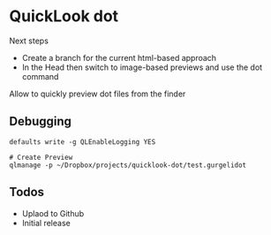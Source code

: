 QuickLook dot
=============

Next steps

- Create a branch for the current html-based approach
- In the Head then switch to image-based previews and use the dot command


Allow to quickly preview dot files from the finder
   
Debugging
---------

	defaults write -g QLEnableLogging YES
	
	# Create Preview
	qlmanage -p ~/Dropbox/projects/quicklook-dot/test.gurgelidot


Todos
-----

- Uplaod to Github
- Initial release